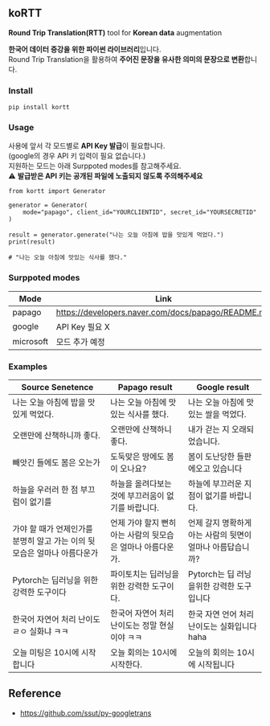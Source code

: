 ## koRTT
**Round Trip Translation(RTT)** tool for **Korean data** augmentation

**한국어 데이터 증강을 위한 파이썬 라이브러리**입니다.  
Round Trip Translation을 활용하여 **주어진 문장을 유사한 의미의 문장으로 변환**합니다.

### Install 
```
pip install kortt
```

### Usage
사용에 앞서 각 모드별로 **API Key 발급**이 필요합니다.   
(google의 경우 API 키 입력이 필요 없습니다.)   
지원하는 모드는 아래 Surppoted modes를 참고해주세요.  
⚠️  **발급받은 API 키는 공개된 파일에 노출되지 않도록 주의해주세요**

```
from kortt import Generator

generator = Generator(
    mode="papago", client_id="YOURCLIENTID", secret_id="YOURSECRETID"
)

result = generator.generate("나는 오늘 아침에 밥을 맛있게 먹었다.")
print(result)

# "나는 오늘 아침에 맛있는 식사를 했다."
```

### Surppoted modes
|Mode|Link|
|---|---|
|papago|https://developers.naver.com/docs/papago/README.md|
|google|API Key 필요 X|
|microsoft|모드 추가 예정|

### Examples
|Source Senetence|Papago result|Google result|
|---|-------|-------|
|나는 오늘 아침에 밥을 맛있게 먹었다.|나는 오늘 아침에 맛있는 식사를 했다.|나는 오늘 아침에 맛있는 쌀을 먹었다.|
|오랜만에 산책하니까 좋다.|오랜만에 산책하니 좋다.|내가 걷는 지 오래되었습니다.|
|빼앗긴 들에도 봄은 오는가|도둑맞은 땅에도 봄이 오나요?|봄이 도난당한 들판에오고 있습니다|
|하늘을 우러러 한 점 부끄럼이 없기를|하늘을 올려다보는 것에 부끄러움이 없기를 바랍니다.|하늘에 부끄러운 지점이 없기를 바랍니다.|
|가야 할 때가 언제인가를 분명히 알고 가는 이의 뒷모습은 얼마나 아름다운가|언제 가야 할지 뻔히 아는 사람의 뒷모습은 얼마나 아름다운가.|언제 갈지 명확하게 아는 사람의 뒷면이 얼마나 아름답습니까?|
|Pytorch는 딥러닝을 위한 강력한 도구이다|파이토치는 딥러닝을 위한 강력한 도구이다.|Pytorch는 딥 러닝을위한 강력한 도구입니다|
|한국어 자연어 처리 난이도 ㄹㅇ 실화냐 ㅋㅋ|한국어 자연어 처리 난이도는 정말 현실이야 ㅋㅋ|한국 자연 언어 처리 난이도는 실화입니다 haha|
|오늘 미팅은 10시에 시작합니다|오늘 회의는 10시에 시작한다.|오늘의 회의는 10시에 시작됩니다|
## Reference
- https://github.com/ssut/py-googletrans